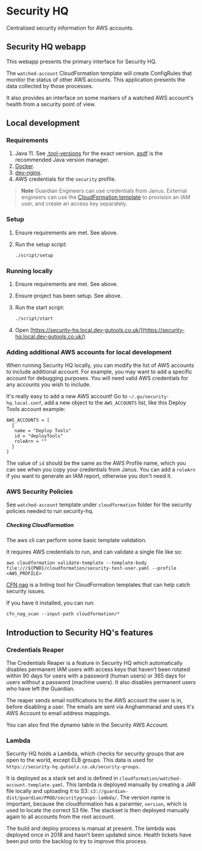 # Security HQ
Centralised security information for AWS accounts.

## Security HQ webapp
This webapp presents the primary interface for Security HQ.

The `watched-account` CloudFormation template will create ConfigRules
that monitor the status of other AWS accounts. This application
presents the data collected by those processes.

It also provides an interface on some markers of a watched AWS
account's health from a security point of view.

## Local development
### Requirements
1. Java 11. See [.tool-versions](.tool-versions) for the exact version. [asdf](https://asdf-vm.com/) is the recommended Java version manager.
2. [Docker](https://docs.docker.com/desktop/install/mac-install/).
3. [dev-nginx](https://github.com/guardian/dev-nginx).
4. AWS credentials for the `security` profile.

> **Note**
> Guardian Engineers can use credentials from Janus.
> External engineers can use the [CloudFormation template](cloudformation/security-test-user.yaml) to provision an IAM user, and create an access key separately.

### Setup
1. Ensure requirements are met. See above.
2. Run the setup script:

   ```bash
   ./script/setup
   ```

### Running locally
1. Ensure requirements are met. See above.
2. Ensure project has been setup. See above.
3. Run the start script:
   
   ```bash
   ./script/start
   ```
4. Open [https://security-hq.local.dev-gutools.co.uk/](https://security-hq.local.dev-gutools.co.uk/)

### Adding additional AWS accounts for local development
When running Security HQ locally, you can modify the list of AWS accounts to include additional account.
For example, you may want to add a specific account for debugging purposes. 
You will need valid AWS credentials for any accounts you wish to include.

It's really easy to add a new AWS account! Go to `~/.gu/security-hq.local.conf`,
add a new object to the `AWS_ACCOUNTS` list, like this Deploy Tools account example:

```
AWS_ACCOUNTS = [
  {
   name = "Deploy Tools"
   id = "deployTools"
   roleArn = ""
  }
]
```

The value of `id` should be the same as the AWS Profile name, which you can see when you copy your credentials from Janus.
You can add a `roleArn` if you want to generate an IAM report, otherwise you don't need it.

### AWS Security Policies
See `watched-account` template under `cloudformation` folder for the security policies needed to run security-hq.

##### Checking CloudFormation

The aws cli can perform some basic template validation.

It requires AWS credentials to run, and can validate a single file like so:

`aws cloudformation validate-template --template-body file:///${PWD}/cloudformation/security-test-user.yaml --profile <AWS_PROFILE>`

[CFN nag](https://github.com/stelligent/cfn_nag) is a linting tool for CloudFormation templates that can help catch security issues.

If you have it installed, you can run:

`cfn_nag_scan --input-path cloudformation/*`

## Introduction to Security HQ's features

### Credentials Reaper
The Credentials Reaper is a feature in Security HQ which automatically disables permanent IAM users
with access keys that haven’t been rotated within 90 days for users with a password (human users)
or 365 days for users without a password (machine users).
It also disables permanent users who have left the Guardian.

The reaper sends email notifications to the AWS account the user is in, before disabling a user.
The emails are sent via Anghammarad and uses it's AWS Account to email address mappings.

You can also find the dynamo table in the Security AWS Account.

### Lambda
Security HQ holds a Lambda, which checks for security groups that are open to the world, except ELB groups. This data is used for `https://security-hq.gutools.co.uk/security-groups`.

It is deployed as a stack set and is defined in  `cloudformation/watched-account.template.yaml`.
This lambda is deployed manually by creating a JAR file locally and uploading it to S3: `s3://guardian-dist/guardian/PROD/securitygroups-lambda/`. The version name is important, because
the cloudformation has a paramter, `version`, which is used to locate the correct S3 file. The stackset is then deployed manually again to all accounts from the root account.

The build and deploy process is manual at present. The lambda was deployed once in 2018 and hasn't been updated since. Health tickets have been put onto the backlog to try to improve this process.

